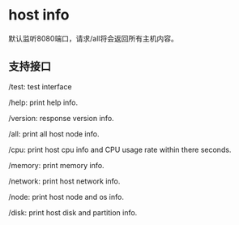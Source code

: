 # host info

默认监听8080端口，请求/all将会返回所有主机内容。

## 支持接口

/test: test interface

/help: print help info.

/version: response version info.

/all: print all host node info.

/cpu: print host cpu info and CPU usage rate within there seconds.

/memory: print memory info.

/network: print host network info.

/node: print host node and os info.

/disk: print host disk and partition info.